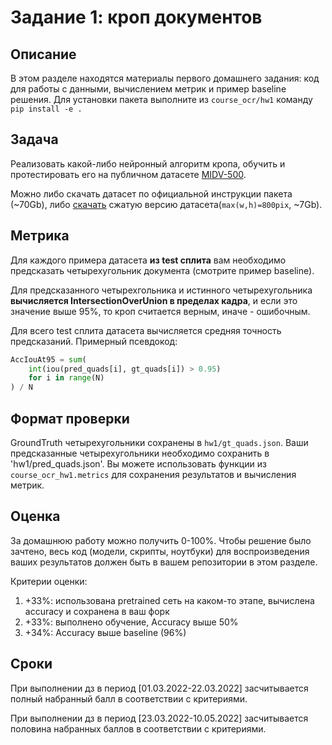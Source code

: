 # Задание 1: кроп документов
## Описание
В этом разделе находятся материалы первого домашнего задания: код для работы с данными, вычислением метрик и пример baseline решения.
Для установки пакета выполните из `course_ocr/hw1` команду `pip install -e .`

## Задача
Реализовать какой-либо нейронный алгоритм кропа, обучить и протестировать его на публичном датасете [MIDV-500](https://github.com/fcakyon/midv500).

Можно либо скачать датасет по официальной инструкции пакета (\~70Gb), либо [скачать](https://drive.google.com/file/d/1g5MUqGhHIxriWKyZzCDQ1Qe2uT_53aKv/view?usp=sharing) сжатую версию датасета(`max(w,h)=800pix`, \~7Gb).

## Метрика
Для каждого примера датасета **из test сплита** вам необходимо предсказать четырехугольник документа (смотрите пример baseline).

Для предсказанного четырехгольника и истинного четырехугольника **вычисляется IntersectionOverUnion в пределах кадра**, и если это значение выше 95%, то кроп считается верным, иначе - ошибочным.

Для всего test сплита датасета вычисляется средняя точность предсказаний. Примерный псевдокод:
```python
AccIouAt95 = sum(
    int(iou(pred_quads[i], gt_quads[i]) > 0.95)
    for i in range(N)
) / N
```
## Формат проверки
GroundTruth четырехугольники сохранены в `hw1/gt_quads.json`. Ваши предсказанные четырехугольники необходимо сохранить в 'hw1/pred_quads.json'. Вы можете использовать функции из `course_ocr_hw1.metrics` для сохранения результатов и вычисления метрик.

## Оценка
За домашнюю работу можно получить 0-100%.
Чтобы решение было зачтено, весь код (модели, скрипты, ноутбуки) для воспроизведения ваших результатов должен быть в вашем репозитории в этом разделе.

Критерии оценки:
1. +33%: использована pretrained сеть на каком-то этапе, вычислена accuracy и сохранена в ваш форк
1. +33%: выполнено обучение, Accuracy выше 50%
1. +34%: Accuracy выше baseline (96%)

## Сроки
При выполнении дз в период \[01.03.2022-22.03.2022\] засчитывается полный набранный балл в соответствии с критериями.

При выполнении дз в период \[23.03.2022-10.05.2022\] засчитывается половина набранных баллов в соответствии с критериями.


